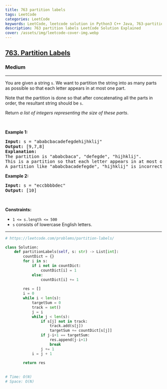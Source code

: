 ```yaml
---
title: 763 partition labels
tags: LeetCode
categories: LeetCode
keywords: LeetCode, leetcode solution in Python3 C++ Java, 763-partition-labels solution
description: 763 partition labels LeetCode Solution Explained
cover: /assets/img/leetcode-cover-img.webp
---
```





<h2><a href="https://leetcode.com/problems/partition-labels/">763. Partition Labels</a></h2><h3>Medium</h3><hr><div><p>You are given a string <code>s</code>. We want to partition the string into as many parts as possible so that each letter appears in at most one part.</p>

<p>Note that the partition is done so that after concatenating all the parts in order, the resultant string should be <code>s</code>.</p>

<p>Return <em>a list of integers representing the size of these parts</em>.</p>

<p>&nbsp;</p>
<p><strong>Example 1:</strong></p>

<pre><strong>Input:</strong> s = "ababcbacadefegdehijhklij"
<strong>Output:</strong> [9,7,8]
<strong>Explanation:</strong>
The partition is "ababcbaca", "defegde", "hijhklij".
This is a partition so that each letter appears in at most one part.
A partition like "ababcbacadefegde", "hijhklij" is incorrect, because it splits s into less parts.
</pre>

<p><strong>Example 2:</strong></p>

<pre><strong>Input:</strong> s = "eccbbbbdec"
<strong>Output:</strong> [10]
</pre>

<p>&nbsp;</p>
<p><strong>Constraints:</strong></p>

<ul>
	<li><code>1 &lt;= s.length &lt;= 500</code></li>
	<li><code>s</code> consists of lowercase English letters.</li>
</ul>
</div>

---




```python
# https://leetcode.com/problems/partition-labels/

class Solution:
    def partitionLabels(self, s: str) -> List[int]:
        countDict = {}
        for i in s:
            if i not in countDict:
                countDict[i] = 1
            else:
                countDict[i] += 1
                
        res = []
        i = 0
        while i < len(s):
            targetSum = 0
            track = set()
            j = i
            while j < len(s):
                if s[j] not in track:
                    track.add(s[j])
                    targetSum += countDict[s[j]]
                if j-i+1 == targetSum:
                    res.append(j-i+1)
                    break
                j += 1
            i = j + 1
        
        return res
    
    
# Time: O(N)
# Space: O(N)

```
